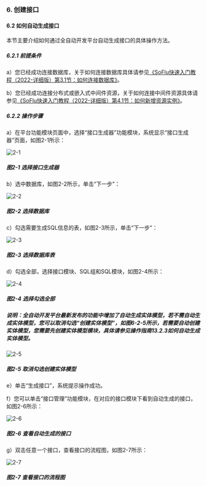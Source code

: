 ### 6. 创建接口

#### 6.2 如何自动生成接口

本节主要介绍如何通过全自动开发平台自动生成接口的具体操作方法。

##### 6.2.1 前提条件

a）您已经成功连接数据库，关于如何连接数据库具体请参见[《SoFlu快速入门教程（2022-详细版）第3.1节：如何连接数据库》](https://gitee.com/feisuanyz/SoFlu-adp/blob/master/SoFlu%EF%BC%88%E5%90%8E%E7%AB%AF%EF%BC%89%E5%85%A8%E8%87%AA%E5%8A%A8%E5%BC%80%E5%8F%91%E5%B9%B3%E5%8F%B0%E6%95%99%E7%A8%8B/SoFlu%EF%BC%88%E5%90%8E%E7%AB%AF%EF%BC%89%E5%BF%AB%E9%80%9F%E5%85%A5%E9%97%A8%E6%95%99%E7%A8%8B/SoFlu%E5%BF%AB%E9%80%9F%E5%85%A5%E9%97%A8%E6%95%99%E7%A8%8B%EF%BC%882022-%E8%AF%A6%E7%BB%86%E7%89%88%EF%BC%89/3.%20%E8%BF%9E%E6%8E%A5%E6%95%B0%E6%8D%AE%E5%BA%93/1.%20%E5%A6%82%E4%BD%95%E8%BF%9E%E6%8E%A5%E6%95%B0%E6%8D%AE%E5%BA%93.md)。

b）您已经成功连接分布式或嵌入式中间件资源，关于如何连接中间件资源具体请参见[《SoFlu快速入门教程（2022-详细版）第4.1节：如何新增资源实例》](https://gitee.com/feisuanyz/SoFlu-adp/blob/master/SoFlu%EF%BC%88%E5%90%8E%E7%AB%AF%EF%BC%89%E5%85%A8%E8%87%AA%E5%8A%A8%E5%BC%80%E5%8F%91%E5%B9%B3%E5%8F%B0%E6%95%99%E7%A8%8B/SoFlu%EF%BC%88%E5%90%8E%E7%AB%AF%EF%BC%89%E5%BF%AB%E9%80%9F%E5%85%A5%E9%97%A8%E6%95%99%E7%A8%8B/SoFlu%E5%BF%AB%E9%80%9F%E5%85%A5%E9%97%A8%E6%95%99%E7%A8%8B%EF%BC%882022-%E8%AF%A6%E7%BB%86%E7%89%88%EF%BC%89/4.%20%E5%88%9B%E5%BB%BA%E8%B5%84%E6%BA%90%E5%AE%9E%E4%BE%8B/1.%20%E5%A6%82%E4%BD%95%E6%96%B0%E5%A2%9E%E8%B5%84%E6%BA%90%E5%AE%9E%E4%BE%8B.md)。

##### 6.2.2 操作步骤

a）在平台功能模块页面中，选择“接口生成器”功能模块，系统显示“接口生成器”页面，如图2-1所示：

![2-1](https://www.feisuanyz.com/fsimage/ks-image/ks_14-00_img.png)

##### 图2-1 选择接口生成器

b）选中数据库，如图2-2所示，单击“下一步”：

![2-2](https://www.feisuanyz.com/fsimage/ks-image/ks_14-01_img.png)

##### 图2-2 选择数据库

c）勾选需要生成SQL信息的表，如图2-3所示，单击“下一步”：

![2-3](https://www.feisuanyz.com/fsimage/ks-image/ks_14-2_img.png)

##### 图2-3 选择数据库表

d）勾选全部，选择接口模块、SQL组和SQL模块，如图2-4所示：

![2-4](https://www.feisuanyz.com/fsimage/ks-image/ks_14-3_img.png)

##### 图2-4 选择勾选全部

##### 说明：全自动开发平台最新发布的功能中增加了自动生成实体模型，若不需自动生成实体模型，您可以取消勾选“创建实体模型”，如图6-2-5所示，若需要自动创建实体模型，您需要先创建实体模型模块，具体请参见操作指南13.2.3如何自动生成实体模型。

![2-5](https://www.feisuanyz.com/fsimage/ks-image/ksrm_6_2_5.png)

##### 图2-5 取消勾选创建实体模型

e）单击“生成接口”，系统提示操作成功。

f）您可以单击“接口管理”功能模块，在对应的接口模块下看到自动生成的接口，如图2-6所示：

![2-6](https://www.feisuanyz.com/fsimage/ks-image/ks_14-4_img.png)

##### 图2-6 查看自动生成的接口

g）双击任意一个接口，查看接口的流程图，如图2-7所示：

![2-7](https://www.feisuanyz.com/fsimage/ks-image/ks_14-5_img.png)

##### 图2-7 查看接口的流程图
